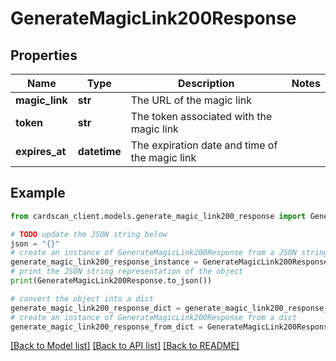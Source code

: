 # GenerateMagicLink200Response


## Properties

Name | Type | Description | Notes
------------ | ------------- | ------------- | -------------
**magic_link** | **str** | The URL of the magic link | 
**token** | **str** | The token associated with the magic link | 
**expires_at** | **datetime** | The expiration date and time of the magic link | 

## Example

```python
from cardscan_client.models.generate_magic_link200_response import GenerateMagicLink200Response

# TODO update the JSON string below
json = "{}"
# create an instance of GenerateMagicLink200Response from a JSON string
generate_magic_link200_response_instance = GenerateMagicLink200Response.from_json(json)
# print the JSON string representation of the object
print(GenerateMagicLink200Response.to_json())

# convert the object into a dict
generate_magic_link200_response_dict = generate_magic_link200_response_instance.to_dict()
# create an instance of GenerateMagicLink200Response from a dict
generate_magic_link200_response_from_dict = GenerateMagicLink200Response.from_dict(generate_magic_link200_response_dict)
```
[[Back to Model list]](../README.md#documentation-for-models) [[Back to API list]](../README.md#documentation-for-api-endpoints) [[Back to README]](../README.md)



